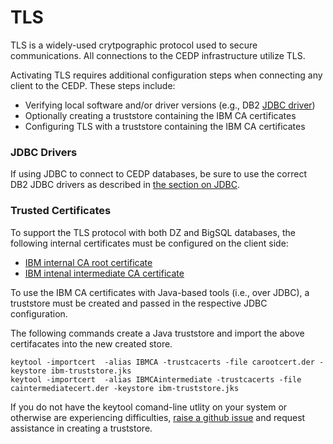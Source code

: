 # TLS

TLS is a widely-used crytpographic protocol used to secure communications. All connections to the CEDP infrastructure utilize TLS.

Activating TLS requires additional configuration steps when connecting any client to the CEDP. These steps include:

- Verifying local software and/or driver versions (e.g., DB2 [JDBC driver](JDBC.md))
- Optionally creating a truststore containing the IBM CA certificates
- Configuring TLS with a truststore containing the IBM CA certificates

### JDBC Drivers
If using JDBC to connect to CEDP databases, be sure to use the correct DB2 JDBC drivers as described in [the section on JDBC](JDBC.md).

### Trusted Certificates
To support the TLS protocol with both DZ and BigSQL databases, the following internal certificates must be configured on the client side:

- [IBM internal CA root certificate](https://daymvs1.pok.ibm.com/ibmca-wireless/view/downloadCarootCert.do?file=carootcert.der)
- [IBM intenal intermediate CA certificate](https://daymvs1.pok.ibm.com/ibmca/downloadCarootCert.do?file=caintermediatecert.der)

To use the IBM CA certificates with Java-based tools (i.e., over JDBC), a truststore must be created and passed in the respective JDBC configuration.

The following commands create a Java truststore and import the above certifacates into the new created store. 
```
keytool -importcert  -alias IBMCA -trustcacerts -file carootcert.der -keystore ibm-truststore.jks
keytool -importcert  -alias IBMCAintermediate -trustcacerts -file caintermediatecert.der -keystore ibm-truststore.jks
```
If you do not have the keytool comand-line utlity on your system or otherwise are experiencing difficulties, [raise a github issue](../ingestion/Community.md) and request assistance in creating a truststore.


